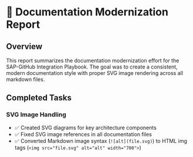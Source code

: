 # 📝 Documentation Modernization Report

## Overview

This report summarizes the documentation modernization effort for the SAP-GitHub Integration Playbook. The goal was to create a consistent, modern documentation style with proper SVG image rendering across all markdown files.

## Completed Tasks

### SVG Image Handling

- ✅ Created SVG diagrams for key architecture components
- ✅ Fixed SVG image references in all documentation files
- ✅ Converted Markdown image syntax (`![alt](file.svg)`) to HTML img tags (`<img src="file.svg" alt="alt" width="700">`)
